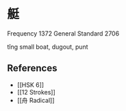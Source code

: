 # 艇
Frequency 1372
General Standard 2706

tǐng
small boat, dugout, punt

## References
- [[HSK 6]]
- [[12 Strokes]]
- [[舟 Radical]]